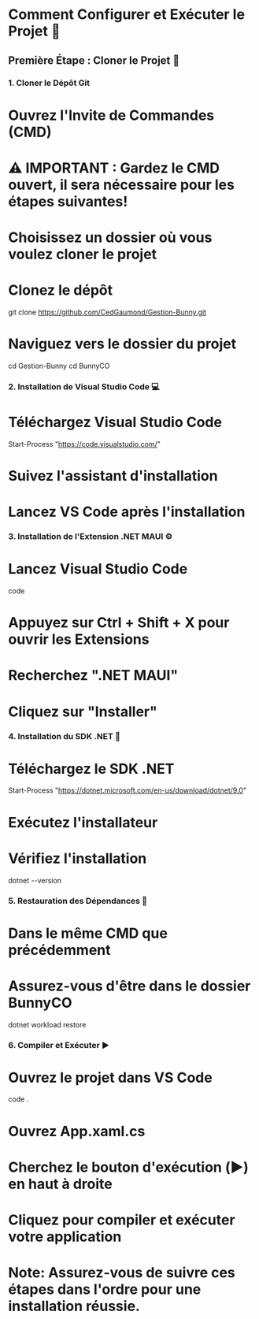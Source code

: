 # Comment Configurer et Exécuter le Projet 🚀

## Première Étape : Cloner le Projet 📂

### 1. Cloner le Dépôt Git
# Ouvrez l'Invite de Commandes (CMD)
# ⚠️ IMPORTANT : Gardez le CMD ouvert, il sera nécessaire pour les étapes suivantes!

# Choisissez un dossier où vous voulez cloner le projet
# Clonez le dépôt
git clone https://github.com/CedGaumond/Gestion-Bunny.git

# Naviguez vers le dossier du projet
cd Gestion-Bunny
cd BunnyCO

### 2. Installation de Visual Studio Code 💻
# Téléchargez Visual Studio Code
Start-Process "https://code.visualstudio.com/"
# Suivez l'assistant d'installation
# Lancez VS Code après l'installation

### 3. Installation de l'Extension .NET MAUI ⚙️
# Lancez Visual Studio Code
code
# Appuyez sur Ctrl + Shift + X pour ouvrir les Extensions
# Recherchez ".NET MAUI"
# Cliquez sur "Installer"

### 4. Installation du SDK .NET 🔧
# Téléchargez le SDK .NET
Start-Process "https://dotnet.microsoft.com/en-us/download/dotnet/9.0"
# Exécutez l'installateur
# Vérifiez l'installation
dotnet --version

### 5. Restauration des Dépendances 📝
# Dans le même CMD que précédemment
# Assurez-vous d'être dans le dossier BunnyCO
dotnet workload restore

### 6. Compiler et Exécuter ▶️
# Ouvrez le projet dans VS Code
code .
# Ouvrez App.xaml.cs
# Cherchez le bouton d'exécution (▶️) en haut à droite
# Cliquez pour compiler et exécuter votre application

# Note: Assurez-vous de suivre ces étapes dans l'ordre pour une installation réussie.
